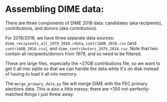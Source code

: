 # Assembling DIME data:

There are three components of DIME 2018 data: candidates (aka recipients),
contributions, and donors (aka contributors).

For 2016/2018, we have three separate data sources:
`dime_recipients_all_1979_2018.rdata`, `contribDB_2018.csv` (and `contribDB_2016.csv`), and
`dime_contributors_1979_2018.csv`.
Note that two contain all recipients/donors from 1979, and so need to be filtered.

These are large files, especially the ~27GB contributions file, so we want to
get it all into sqlite so that we can handle the data while it's on disk instead
of having to load it all into memory.

The `merge_primary_data.py` file will merge DIME with the FEC primary elections data.
This is also a little messy; there are <100 not-perfectly-matched things I just threw away.
